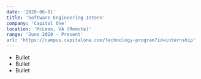 ```yaml
---
date: '2020-06-01'
title: 'Software Engineering Intern'
company: 'Capital One'
location: 'McLean, VA (Remote)'
range: 'June 2020 - Present'
url: 'https://campus.capitalone.com/technology-program?id=internship'
---
```


- Bullet
- Bullet
- Bullet
